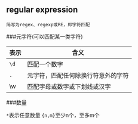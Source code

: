regular expression
---
	简写为regex、regexp或RE，即字符匹配

###元字符(可以匹配某一类字符)

|表示|含义|
|---|---|
|`\d` |匹配一个数字|
|`.`|元字符，匹配任何除换行符意外的字符|
|\w|匹配字母或数字或下划线或汉字|



###数量

`*`表示任意数量
`{n,m}`至少n个，至多m个


